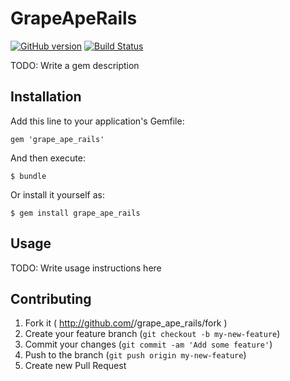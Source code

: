 # GrapeApeRails

[![GitHub version](https://badge.fury.io/gh/mepatterson%2Fgrape_ape_rails.svg)](http://badge.fury.io/gh/mepatterson%2Fgrape_ape_rails)
[![Build Status](https://semaphoreapp.com/api/v1/projects/dbb9cbd7-0767-4215-b3f8-faa25510b708/231133/shields_badge.png)](https://semaphoreapp.com/mepatterson/grape_ape_rails)

TODO: Write a gem description

## Installation

Add this line to your application's Gemfile:

    gem 'grape_ape_rails'

And then execute:

    $ bundle

Or install it yourself as:

    $ gem install grape_ape_rails

## Usage

TODO: Write usage instructions here

## Contributing

1. Fork it ( http://github.com/<my-github-username>/grape_ape_rails/fork )
2. Create your feature branch (`git checkout -b my-new-feature`)
3. Commit your changes (`git commit -am 'Add some feature'`)
4. Push to the branch (`git push origin my-new-feature`)
5. Create new Pull Request
